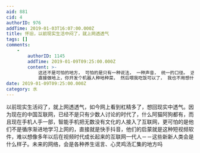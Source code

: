 ```yaml
---
aid: 881
cid: 4
authorID: 976
addTime: 2019-01-03T16:07:00.000Z
title: 怀旧，以前现实生活中闷了，就上网透透气
tags: []
comments:
    -
        authorID: 1145
        addTime: 2019-01-09T09:25:00.000Z
        content: >-
            这还不是可怕的地方， 可怕的是只有一种说法， 一种声音， 统一的口径。 这才可怕， 我什么都被代表了， 那我还有什么好干，
            直接做地上，你开发个机器人种地种菜， 然后喂我吃饭可以了， 我也不用想什么东西，研究什么，说什么了， 直接就GC主义时代了
date: 2019-01-09T09:25:00.000Z
category: 水
---
```


以前现实生活闷了，就上网透透气，如今网上看到杠精多了，想回现实中透气。因为现在的中国互联网，已经不是只有少数人讨论的时代了，什么阿猫阿狗都有，而且现在手机人手一部，智能手机把无数没有文化的人接入了互联网，更可怕的是他们不是循序渐进地学习上网的，直接就是快手抖音，他们的启蒙就是这种短视频软件，难以想像多年以后在视频时代成长起来的互联网一代人－－这些新新人类会是什么样子。未来的网络，会是各种养生谣言、心灵鸡汤汇集的地方吗
